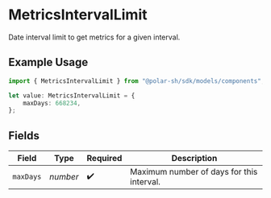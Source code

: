 # MetricsIntervalLimit

Date interval limit to get metrics for a given interval.

## Example Usage

```typescript
import { MetricsIntervalLimit } from "@polar-sh/sdk/models/components";

let value: MetricsIntervalLimit = {
    maxDays: 668234,
};
```

## Fields

| Field                                     | Type                                      | Required                                  | Description                               |
| ----------------------------------------- | ----------------------------------------- | ----------------------------------------- | ----------------------------------------- |
| `maxDays`                                 | *number*                                  | :heavy_check_mark:                        | Maximum number of days for this interval. |